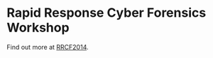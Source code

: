 # Rapid Response Cyber Forensics Workshop

Find out more at [RRCF2014](http://ornlcda.github.io/rrcf2014).
